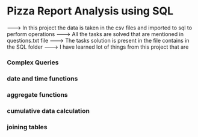 # Pizza Report Analysis using SQL
---> In this project the data is taken in the csv files and imported to sql to perform operations
---> All the tasks are solved that are mentioned in questions.txt file
---> The tasks solution is present in the file contains in the SQL folder
---> I have learned lot of things from this project that are
### Complex Queries
### date and time functions
### aggregate functions
### cumulative data calculation
### joining tables
